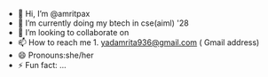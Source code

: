 - 👋 Hi, I’m @amritpax
- 🌱 I’m currently doing my btech in cse(aiml) '28 
- 💞️ I’m looking to collaborate on 
- 📫 How to reach me 1. yadamrita936@gmail.com ( Gmail address)
- 😄 Pronouns:she/her
- ⚡ Fun fact: ...

<!---
amritpaxt/amritpaxt is a ✨ special ✨ repository because its `README.md` (this file) appears on your GitHub profile.
You can click the Preview link to take a look at your changes.
--->
